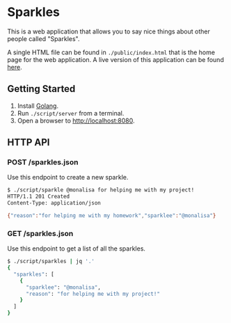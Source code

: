 # Sparkles

This is a web application that allows you to say nice things about other people
called "Sparkles".

A single HTML file can be found in `./public/index.html` that is the home page
for the web application. A live version of this application can be found
[here][production].

## Getting Started

1. Install [Golang][golang].
2. Run `./script/server` from a terminal.
3. Open a browser to [http://localhost:8080](http://localhost:8080).

## HTTP API

### POST /sparkles.json

Use this endpoint to create a new sparkle.

```bash
$ ./script/sparkle @monalisa for helping me with my project!
HTTP/1.1 201 Created
Content-Type: application/json

{"reason":"for helping me with my homework","sparklee":"@monalisa"}
```

### GET /sparkles.json

Use this endpoint to get a list of all the sparkles.

```bash
$ ./script/sparkles | jq '.'
{
  "sparkles": [
    {
      "sparklee": "@monalisa",
      "reason": "for helping me with my project!"
    }
  ]
}
```

[golang]: https://golang.org/doc/install
[production]: https://sparklehub.herokuapp.com
